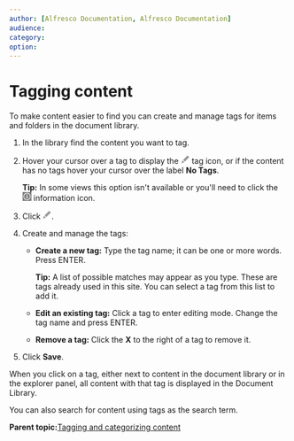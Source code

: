 ```yaml
---
author: [Alfresco Documentation, Alfresco Documentation]
audience: 
category: 
option: 
---
```


# Tagging content

To make content easier to find you can create and manage tags for items and folders in the document library.

1.  In the library find the content you want to tag.

2.  Hover your cursor over a tag to display the ![Tag icon](../images/ico-configure.png) tag icon, or if the content has no tags hover your cursor over the label **No Tags**.

    **Tip:** In some views this option isn't available or you'll need to click the ![Information icon](../images/ico-information.png) information icon.

3.  Click ![Tag icon](../images/ico-configure.png).

4.  Create and manage the tags:

    -   **Create a new tag:** Type the tag name; it can be one or more words. Press ENTER.

        **Tip:** A list of possible matches may appear as you type. These are tags already used in this site. You can select a tag from this list to add it.

    -   **Edit an existing tag:** Click a tag to enter editing mode. Change the tag name and press ENTER.
    -   **Remove a tag:** Click the **X** to the right of a tag to remove it.
5.  Click **Save**.


When you click on a tag, either next to content in the document library or in the explorer panel, all content with that tag is displayed in the Document Library.

You can also search for content using tags as the search term.

**Parent topic:**[Tagging and categorizing content](../tasks/site-content-tag.md)


